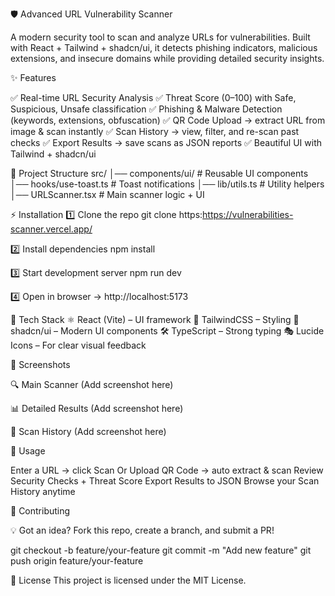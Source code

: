 🛡️ Advanced URL Vulnerability Scanner

A modern security tool to scan and analyze URLs for vulnerabilities. Built with React + Tailwind + shadcn/ui, it detects phishing indicators, malicious extensions, and insecure domains while providing detailed security insights.

✨ Features

✅ Real-time URL Security Analysis
✅ Threat Score (0–100) with Safe, Suspicious, Unsafe classification
✅ Phishing & Malware Detection (keywords, extensions, obfuscation)
✅ QR Code Upload → extract URL from image & scan instantly
✅ Scan History → view, filter, and re-scan past checks
✅ Export Results → save scans as JSON reports
✅ Beautiful UI with Tailwind + shadcn/ui

📂 Project Structure
src/
│── components/ui/       # Reusable UI components
│── hooks/use-toast.ts   # Toast notifications
│── lib/utils.ts         # Utility helpers
│── URLScanner.tsx       # Main scanner logic + UI

⚡ Installation
1️⃣ Clone the repo
git clone https:https://vulnerabilities-scanner.vercel.app/

2️⃣ Install dependencies
npm install

3️⃣ Start development server
npm run dev

4️⃣ Open in browser → http://localhost:5173

🔧 Tech Stack
⚛️ React (Vite) – UI framework
🎨 TailwindCSS – Styling
🧩 shadcn/ui – Modern UI components
🛠 TypeScript – Strong typing
🎭 Lucide Icons – For clear visual feedback

📸 Screenshots

🔍 Main Scanner
(Add screenshot here)

📊 Detailed Results
(Add screenshot here)

📜 Scan History
(Add screenshot here)

📖 Usage

Enter a URL → click Scan
Or Upload QR Code → auto extract & scan
Review Security Checks + Threat Score
Export Results to JSON
Browse your Scan History anytime

🤝 Contributing

💡 Got an idea? Fork this repo, create a branch, and submit a PR!

git checkout -b feature/your-feature
git commit -m "Add new feature"
git push origin feature/your-feature

📜 License
This project is licensed under the MIT License.

